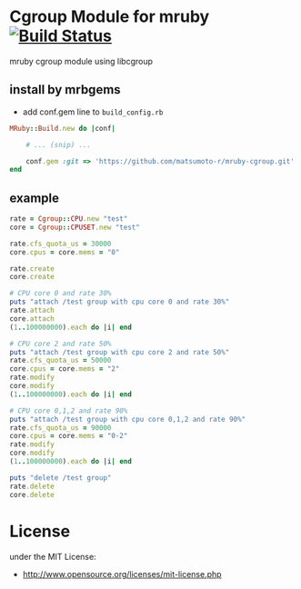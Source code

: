 # Cgroup Module for mruby   [![Build Status](https://travis-ci.org/matsumotory/mruby-cgroup.svg?branch=master)](https://travis-ci.org/matsumotory/mruby-cgroup)
mruby cgroup module using libcgroup

## install by mrbgems
 - add conf.gem line to `build_config.rb`
```ruby
MRuby::Build.new do |conf|

    # ... (snip) ...

    conf.gem :git => 'https://github.com/matsumoto-r/mruby-cgroup.git'
end
```

## example

```ruby
rate = Cgroup::CPU.new "test"
core = Cgroup::CPUSET.new "test"

rate.cfs_quota_us = 30000
core.cpus = core.mems = "0"

rate.create
core.create

# CPU core 0 and rate 30%
puts "attach /test group with cpu core 0 and rate 30%"
rate.attach
core.attach
(1..100000000).each do |i| end

# CPU core 2 and rate 50%
puts "attach /test group with cpu core 2 and rate 50%"
rate.cfs_quota_us = 50000
core.cpus = core.mems = "2"
rate.modify
core.modify
(1..100000000).each do |i| end

# CPU core 0,1,2 and rate 90%
puts "attach /test group with cpu core 0,1,2 and rate 90%"
rate.cfs_quota_us = 90000
core.cpus = core.mems = "0-2"
rate.modify
core.modify
(1..100000000).each do |i| end

puts "delete /test group"
rate.delete
core.delete
```

# License
under the MIT License:

* http://www.opensource.org/licenses/mit-license.php


